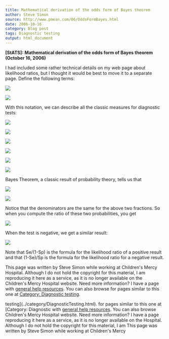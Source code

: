 ```yaml
---
title: Mathematical derivation of the odds form of Bayes theorem
author: Steve Simon
source: http://www.pmean.com/06/OddsFormBayes.html
date: 2006-10-16
category: Blog post
tags: Diagnostic testing
output: html_document
---
```

**[StATS]:** **Mathematical derivation of the odds
form of Bayes theorem (October 16, 2006)**

I had included some rather technical details on my web page about
likelihood ratios, but I thought it would be best to move it to a
separate page. Define the following terms:

![](http://www.pmean.com/images/images/06/OddsFormBayes01.gif)

![](http://www.pmean.com/images/images/06/OddsFormBayes02.gif)

With this notation, we can describe all the classic measures for
diagnostic tests:

![](http://www.pmean.com/images/images/06/OddsFormBayes03.gif)

![](http://www.pmean.com/images/images/06/OddsFormBayes04.gif)

![](http://www.pmean.com/images/images/06/OddsFormBayes05.gif)

![](http://www.pmean.com/images/images/06/OddsFormBayes06.gif)

![](http://www.pmean.com/images/images/06/OddsFormBayes07.gif)

![](http://www.pmean.com/images/images/06/OddsFormBayes08.gif)

Bayes Theorem, a classic result of probability theory, tells us that

![](http://www.pmean.com/images/images/06/OddsFormBayes09.gif)

![](http://www.pmean.com/images/images/06/OddsFormBayes10.gif)

Notice that the denominators are the same for the above two fractions.
So when you compute the ratio of these two probabilities, you get

![](http://www.pmean.com/images/images/06/OddsFormBayes11.gif)

When the test is negative, we get a similar result:

![](http://www.pmean.com/images/images/06/OddsFormBayes12.gif)

Note that Se/(1-Sp) is the formula for the likelihood ratio of a
positive result and that (1-Se)/Sp is the formula for the likelihood
ratio for a negative result.

This page was written by Steve Simon while working at Children's Mercy
Hospital. Although I do not hold the copyright for this material, I am
reproducing it here as a service, as it is no longer available on the
Children's Mercy Hospital website. Need more information? I have a page
with [general help resources](../GeneralHelp.html). You can also browse
for pages similar to this one at [Category: Diagnostic
testing](../category/DiagnosticTesting.html).
<!---More--->
testing](../category/DiagnosticTesting.html).
for pages similar to this one at [Category: Diagnostic
with [general help resources](../GeneralHelp.html). You can also browse
Children's Mercy Hospital website. Need more information? I have a page
reproducing it here as a service, as it is no longer available on the
Hospital. Although I do not hold the copyright for this material, I am
This page was written by Steve Simon while working at Children's Mercy

<!---Do not use
**[StATS]:** **Mathematical derivation of the odds
This page was written by Steve Simon while working at Children's Mercy
Hospital. Although I do not hold the copyright for this material, I am
reproducing it here as a service, as it is no longer available on the
Children's Mercy Hospital website. Need more information? I have a page
with [general help resources](../GeneralHelp.html). You can also browse
for pages similar to this one at [Category: Diagnostic
testing](../category/DiagnosticTesting.html).
--->

